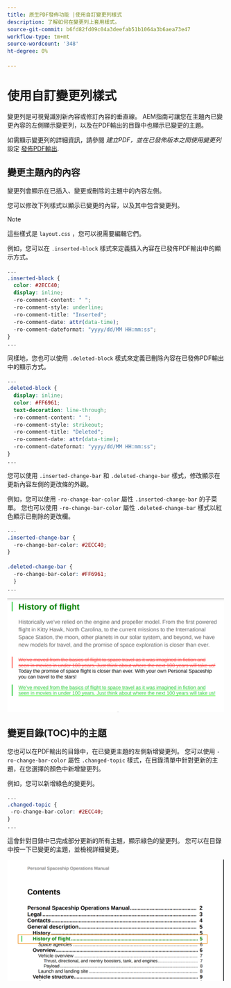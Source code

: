 ```yaml
---
title: 原生PDF發佈功能 |使用自訂變更列樣式
description: 了解如何在變更列上套用樣式。
source-git-commit: b6fd82fd09c04a3deefab51b1064a3b6aea73e47
workflow-type: tm+mt
source-wordcount: '348'
ht-degree: 0%

---
```


# 使用自訂變更列樣式

變更列是可視覺識別新內容或修訂內容的垂直線。 AEM指南可讓您在主題內已變更內容的左側顯示變更列，以及在PDF輸出的目錄中也顯示已變更的主題。

如需顯示變更列的詳細資訊，請參閱 *建立PDF，並在已發佈版本之間使用變更列* 設定 [發佈PDF輸出](../web-editor/native-pdf-web-editor.md).

## 變更主題內的內容

變更列會顯示在已插入、變更或刪除的主題中的內容左側。

您可以修改下列樣式以顯示已變更的內容，以及其中包含變更列。


>[!NOTE]
>
>這些樣式是 `layout.css` ，您可以視需要編輯它們。

例如，您可以在 `.inserted-block` 樣式來定義插入內容在已發佈PDF輸出中的顯示方式。


```css
...
.inserted-block { 
  color: #2ECC40; 
  display: inline; 
  -ro-comment-content: " "; 
  -ro-comment-style: underline; 
  -ro-comment-title: "Inserted"; 
  -ro-comment-date: attr(data-time); 
  -ro-comment-dateformat: "yyyy/dd/MM HH:mm:ss"; 
} 
...
```

同樣地，您也可以使用 `.deleted-block` 樣式來定義已刪除內容在已發佈PDF輸出中的顯示方式。

```css
...
.deleted-block { 
  display: inline; 
  color: #FF6961; 
  text-decoration: line-through; 
  -ro-comment-content: " "; 
  -ro-comment-style: strikeout; 
  -ro-comment-title: "Deleted"; 
  -ro-comment-date: attr(data-time); 
  -ro-comment-dateformat: "yyyy/dd/MM HH:mm:ss"; 
} 
...
```

您可以使用 `.inserted-change-bar` 和 `.deleted-change-bar` 樣式，修改顯示在更新內容左側的更改條的外觀。

例如，您可以使用 `-ro-change-bar-color` 屬性 `.inserted-change-bar` 的子菜單。 您也可以使用 `-ro-change-bar-color` 屬性 `.deleted-change-bar` 樣式以紅色顯示已刪除的更改欄。

```css
...
.inserted-change-bar { 
  -ro-change-bar-color: #2ECC40; 
} 

.deleted-change-bar { 
  -ro-change-bar-color: #FF6961; 
  } 
...
```

<img src="./assets/changed-bar-content.png" alt="變更長條主題內容" width="500">

## 變更目錄(TOC)中的主題

您也可以在PDF輸出的目錄中，在已變更主題的左側新增變更列。 您可以使用 `-ro-change-bar-color` 屬性 `.changed-topic` 樣式，在目錄清單中針對更新的主題，在您選擇的顏色中新增變更列。

例如，您可以新增綠色的變更列。

```css
...
.changed-topic { 
 -ro-change-bar-color: #2ECC40; 
}  
...
```


這會針對目錄中已完成部分更新的所有主題，顯示綠色的變更列。 您可以在目錄中按一下已變更的主題，並檢視詳細變更。

<img src="./assets/changed-bar-TOC.png" alt="變更長條目錄" width="500">
